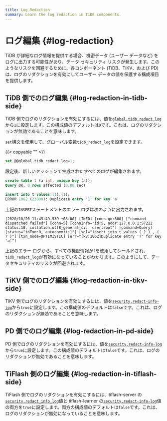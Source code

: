 ```yaml
---
title: Log Redaction
summary: Learn the log redaction in TiDB components.
---
```


# ログ編集 {#log-redaction}

TiDB が詳細なログ情報を提供する場合、機密データ (ユーザー データなど) をログに出力する可能性があり、データ セキュリティ リスクが発生します。このようなリスクを回避するために、各コンポーネント (TiDB、TiKV、および PD) は、ログのリダクションを有効にしてユーザー データの値を保護する構成項目を提供します。

## TiDB 側でのログ編集 {#log-redaction-in-tidb-side}

TiDB 側でログのリダクションを有効にするには、値を[`global.tidb_redact_log`](/system-variables.md#tidb_redact_log)から`1`に設定します。この構成値のデフォルトは`0`です。これは、ログのリダクションが無効であることを意味します。

`set`構文を使用して、グローバル変数`tidb_redact_log`を設定できます。

{{< copyable "" >}}

```sql
set @@global.tidb_redact_log=1;
```

設定後、新しいセッションで生成されたすべてのログが編集されます。

```sql
create table t (a int, unique key (a));
Query OK, 0 rows affected (0.00 sec)

insert into t values (1),(1);
ERROR 1062 (23000): Duplicate entry '1' for key 'a'
```

上記の`INSERT`ステートメントのエラー ログは次のように出力されます。

```
[2020/10/20 11:45:49.539 +08:00] [INFO] [conn.go:800] ["command dispatched failed"] [conn=5] [connInfo="id:5, addr:127.0.0.1:57222 status:10, collation:utf8_general_ci,  user:root"] [command=Query] [status="inTxn:0, autocommit:1"] [sql="insert into t values ( ? ) , ( ? )"] [txn_mode=OPTIMISTIC] [err="[kv:1062]Duplicate entry '?' for key 'a'"]
```

上記のエラー ログから、すべての機密情報が`?`を使用してシールドされ、 `tidb_redact_log`が有効になっていることがわかります。このようにして、データセキュリティのリスクが回避されます。

## TiKV 側でのログ編集 {#log-redaction-in-tikv-side}

TiKV 側でログのリダクションを有効にするには、値を[`security.redact-info-log`](/tikv-configuration-file.md#redact-info-log-new-in-v408)から`true`に設定します。この構成値のデフォルトは`false`です。これは、ログのリダクションが無効であることを意味します。

## PD 側でのログ編集 {#log-redaction-in-pd-side}

PD 側でログのリダクションを有効にするには、値を[`security.redact-info-log`](/pd-configuration-file.md#redact-info-log-new-in-v50)から`true`に設定します。この構成値のデフォルトは`false`です。これは、ログのリダクションが無効であることを意味します。

## TiFlash 側のログ編集 {#log-redaction-in-tiflash-side}

TiFlash 側でログのリダクションを有効にするには、tiflash-server の[`security.redact_info_log`](/tiflash/tiflash-configuration.md#configure-the-tiflashtoml-file)値と tiflash-learner の[`security.redact-info-log`](/tiflash/tiflash-configuration.md#configure-the-tiflash-learnertoml-file)値の両方を`true`に設定します。両方の構成値のデフォルトは`false`です。これは、ログのリダクションが無効になっていることを意味します。
